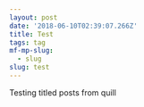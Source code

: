 ```yaml
---
layout: post
date: '2018-06-10T02:39:07.266Z'
title: Test
tags: tag
mf-mp-slug:
  - slug
slug: test
---
```

Testing titled posts from quill

